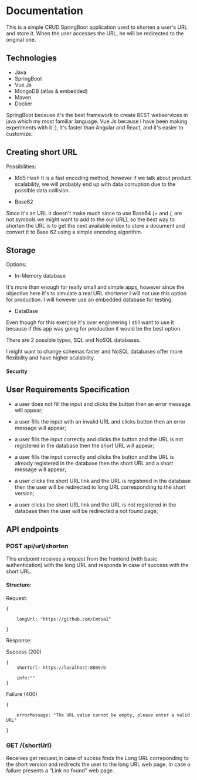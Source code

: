 # Documentation

This is a simple CRUD SpringBoot application used to shorten a user's URL and store it. When the user accesses the URL, he will be redirected to the original one.

## Technologies

- Java 
- SpringBoot
- Vue Js
- MongoDB (atlas & embedded)
- Maven
- Docker

SpringBoot because it's the best framework to create REST webservices in java which my most familiar language.
Vue Js because I have been making experiments with it :), it's faster than Angular and React, and it's easier to customize.

## Creating short URL

Possibilities:

- Md5 Hash
It is a fast encoding method, however if we talk about product scalability, we will probably end up with data corruption due to the possible data collision.

- Base62

Since it's an URL it doesn't make much since to use Base64 (+ and /, are not symbols we might want to add to the our URL), so the best way to shorten the URL is to get the next available index to store a document and convert it to Base 62 using a simple encoding algorithm.

## Storage

Options:

- In-Memory database

It's more than enough for really small and simple apps, however since the objective here it's to simulate a real URL shortener I will not use this option for production. I will however use an embedded database for testing.

- DataBase

Even though for this exercise it's over engineering I still want to use it because if this app was going for production it would be the best option.

There are 2 possible types, SQL and NoSQL databases.

I might want to change schemas faster and NoSQL databases offer more flexibility and have higher scalability.

#### Security


## User Requirements Specification

- a user does not fill the input and clicks the button then an error message will appear;

- a user fills the input with an invalid URL and clicks button then an error message will appear;

- a user fills the input correctly and clicks the button and the URL is not registered in the database then the short URL will appear;

- a user fills the input correctly and clicks the button and the URL is already registered in the database then the short URL and a short message will appear;

- a user clicks the short URL link and the URL is registered in the database then the user will be redirected to long URL corresponding to the short version;

- a user clicks the short URL link and the URL is not registered in the database then the user will be redirected a not found page;


## API endpoints

### POST api/url/shorten

This endpoint receives a request from the frontend (with basic authentication) with the long URL and responds in case of success with the short URL.

#### Structure:

Request:

    {

        longUrl: "https://github.com/Cmdsa1"
    
    }

Response:

Success (200)

    {
        shortUrl: https://localhost:8080/b
    
        info:""
    }

Failure (400)

    {

        errorMessage: "The URL value cannot be empty, please enter a valid URL"
    
    }


### GET /{shortUrl}

Receives get request,in case of sucess finds the Long URL correponding to the short version and redirects the user to the long URL web page. In case o failure presents a "Link no found" web page.



